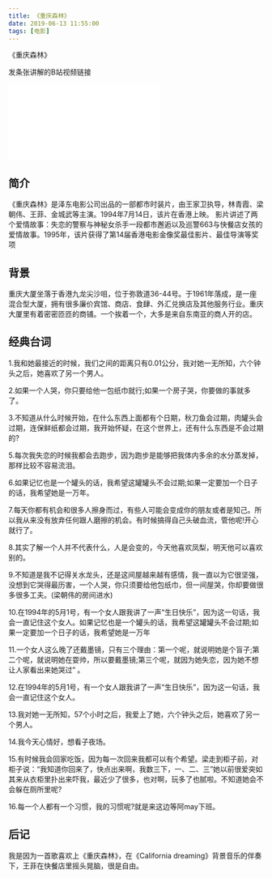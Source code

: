 ```yaml
---
title: 《重庆森林》
date: 2019-06-13 11:55:00
tags: [电影]
---
```



《重庆森林》

<!--more-->
发条张讲解的B站视频链接
<iframe src="//player.bilibili.com/player.html?aid=55359824&cid=96800122&page=1" scrolling="no" border="0" frameborder="no" framespacing="0" allowfullscreen="true"> </iframe>

## 简介
《重庆森林》是泽东电影公司出品的一部都市时装片，由王家卫执导，林青霞、梁朝伟、王菲、金城武等主演。1994年7月14日，该片在香港上映。
影片讲述了两个爱情故事：失恋的警察与神秘女杀手一段都市邂逅以及巡警663与快餐店女孩的爱情故事。1995年，该片获得了第14届香港电影金像奖最佳影片、最佳导演等奖项

## 背景
重庆大厦坐落于香港九龙尖沙咀，位于弥敦道36-44号。于1961年落成，是一座混合型大厦，拥有很多廉价宾馆、商店、食肆、外汇兑换店及其他服务行业。重庆大厦里有着密密匝匝的商铺。一个挨着一个，大多是来自东南亚的商人开的店。

## 经典台词

1.我和她最接近的时候，我们之间的距离只有0.01公分，我对她一无所知，六个钟头之后，她喜欢了另一个男人。


2.如果一个人哭，你只要给他一包纸巾就行;如果一个房子哭，你要做的事就多了。


3.不知道从什么时候开始，在什么东西上面都有个日期，秋刀鱼会过期，肉罐头会过期，连保鲜纸都会过期，我开始怀疑，在这个世界上，还有什么东西是不会过期的?



5.每次我失恋的时候我都会去跑步，因为跑步是能够把我体内多余的水分蒸发掉，那样比较不容易流泪。


6.如果记忆也是一个罐头的话，我希望这罐罐头不会过期;如果一定要加一个日子的话，我希望她是一万年。


7.每天你都有机会和很多人擦身而过，有些人可能会变成你的朋友或者是知己。所以我从来没有放弃任何跟人磨擦的机会。有时候搞得自己头破血流，管他呢!开心就行了。



8.其实了解一个人并不代表什么，人是会变的，今天他喜欢凤梨，明天他可以喜欢别的。

9.不知道是我不记得关水龙头，还是这间屋越来越有感情，我一直以为它很坚强，没想到它哭得最历害，一个人哭，你只须要给他包纸巾，但一间屋哭，你却要做很多很多工夫。(梁朝伟的房间进水)


10.在1994年的5月1号，有一个女人跟我讲了一声“生日快乐”，因为这一句话，我会一直记住这个女人。如果记忆也是一个罐头的话，我希望这罐罐头不会过期;如果一定要加一个日子的话，我希望她是一万年


11.一个女人这么晚了还戴墨镜，只有三个理由：第一个呢，就说明她是个盲子;第二个呢，就说明她在耍帅，所以要戴墨镜;第三个呢，就因为她失恋，因为她不想让人家看出来她哭过” 。


12.在1994年的5月1号，有一个女人跟我讲了一声“生日快乐”，因为这一句话，我会一直记住这个女人。


13.我对她一无所知，57个小时之后，我爱上了她，六个钟头之后，她喜欢了另一个男人。


14.我今天心情好，想看子夜场。


15.有时候我会回家吃饭，因为每一次回来我都可以有个希望。梁走到柜子前，对柜子说：“我知道你回来了，快点出来啊，我数三下，一、二、三”她以前很爱突如其来从衣柜里扑出来吓我，最近少了很多，也对啊，玩多了也腻啦。不知道她会不会躲在厕所里呢?


16.每一个人都有一个习惯，我的习惯呢?就是来这边等阿may下班。

## 后记

我是因为一首歌喜欢上《重庆森林》，在《California dreaming》背景音乐的伴奏下，王菲在快餐店里摇头晃脑，很是自由。